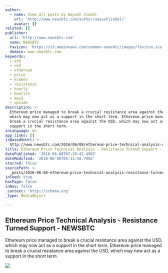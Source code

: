 ```yaml
---
author:
  - name: View all posts by Aayush Jindal
    url: 'http://www.newsbtc.com/author/aayushjindal/'
    avatar: {}
related: []
publisher:
  url: 'http://www.newsbtc.com'
  name: NEWSBTC
  favicon: 'https://s3.amazonaws.com/common-newsbtc/images/favicon.ico'
  domain: www.newsbtc.com
keywords:
  - eth
  - usd
  - ethereum
  - price
  - kraken
  - resistance
  - hourly
  - bearish
  - macd
  - upside
description: >-
  Ethereum price managed to break a crucial resistance area against the USD,
  which may now act as a support in the short term. Ethereum price managed to
  break a crucial resistance area against the USD, which may now act as a
  support in the short term.
inLanguage: en
app_links: []
isBasedOnUrl: >-
  http://www.newsbtc.com/2016/06/08/ethereum-price-technical-analysis-resistance-turned-support/
title: Ethereum Price Technical Analysis - Resistance Turned Support - NEWSBTC
datePublished: '2016-06-08T07:26:42.490Z'
dateModified: '2016-06-08T05:11:58.799Z'
starred: false
sourcePath: >-
  _posts/2016-06-08-ethereum-price-technical-analysis-resistance-turned-suppor.md
inFeed: true
hasPage: false
inNav: false
_context: 'http://schema.org'
_type: MediaObject

---
```

<article style=""><h1>Ethereum Price Technical Analysis - Resistance Turned Support - NEWSBTC</h1><p>Ethereum price managed to break a crucial resistance area against the USD, which may now act as a support in the short term. Ethereum price managed to break a crucial resistance area against the USD, which may now act as a support in the short term.</p><img src="http://s3.amazonaws.com/main-newsbtc-images/2016/06/08032037/Ethereum6.png" /></article>